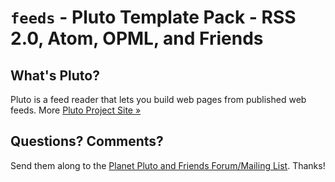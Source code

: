 # `feeds` -  Pluto Template Pack - RSS 2.0, Atom, OPML, and Friends

## What's Pluto?

Pluto is a feed reader that lets you build web pages from published
web feeds. More [Pluto Project Site »](https://github.com/feedreader/pluto)




## Questions? Comments?

Send them along to the [Planet Pluto and Friends Forum/Mailing List](http://groups.google.com/group/feedreader).
Thanks!
